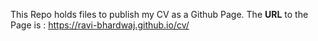 This Repo holds files to publish my CV as a Github Page. The **URL** to the Page is : https://ravi-bhardwaj.github.io/cv/